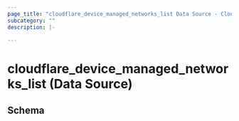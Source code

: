 ```yaml
---
page_title: "cloudflare_device_managed_networks_list Data Source - Cloudflare"
subcategory: ""
description: |-
  
---
```


# cloudflare_device_managed_networks_list (Data Source)




<!-- schema generated by tfplugindocs -->
## Schema


